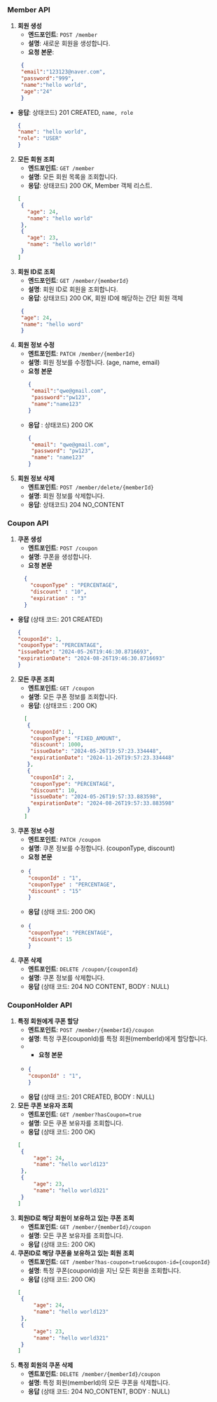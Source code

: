 ### Member API
1. **회원 생성**
   - **엔드포인트**: `POST /member`
   - **설명**: 새로운 회원을 생성합니다.
   - **요청 본문**:
    ```json
     {
     "email":"123123@naver.com",
     "password":"999",
     "name":"hello world",
     "age":"24"
     }
- **응답**: 상태코드) 201 CREATED, `name, role`
  ```json
  {
  "name": "hello world",
  "role": "USER"
  }
2. **모든 회원 조회**
   - **엔드포인트**: `GET /member`
   - **설명**: 모든 회원 목록을 조회합니다.
   - **응답**: 상태코드) 200 OK, Member 객체 리스트.
    ```json
   [
     {
       "age": 24,
       "name": "hello world"
     },
     {
       "age": 23,
       "name": "hello world!"
     }
   ]
3. **회원 ID로 조회**
   - **엔드포인트**: `GET /member/{memberId}`
   - **설명**: 회원 ID로 회원을 조회합니다.
   - **응답**: 상태코드) 200 OK, 회원 ID에 해당하는 간단 회원 객체
   ```JSON
    {
    "age": 24,
    "name": "hello word"
    }
4. **회원 정보 수정**
   - **엔트포인트**: `PATCH /member/{memberId}`
   - **설명**: 회원 정보를 수정합니다. (age, name, email)
   - **요청 본문**
     ```json
     {
      "email":"qwe@gmail.com",
      "password":"pw123",
      "name":"name123"
     }
   - **응답** : 상태코드) 200 OK
     ```json
     {
      "email": "qwe@gmail.com",
      "password": "pw123",
      "name": "name123"
     }
5. **회원 정보 삭제**
   - **엔트포인트**: `POST /member/delete/{memberId}`
   - **설명**: 회원 정보를 삭제합니다.
   - **응답**: 상태코드) 204 NO_CONTENT

### Coupon API
1. **쿠폰 생성**
   - **엔트포인트**: `POST /coupon`
   - **설명**: 쿠폰을 생성합니다.
   - **요청 본문**
   ```json
     {
       "couponType" : "PERCENTAGE",
       "discount" : "10",
       "expiration" : "3"
     }
- **응답** (상태 코드: 201 CREATED)
   ```json
   {
   "couponId": 1,
   "couponType": "PERCENTAGE",
   "issueDate": "2024-05-26T19:46:30.8716693",
   "expirationDate": "2024-08-26T19:46:30.8716693"
   }
2. **모든 쿠폰 조회**
   - **엔트포인트**: `GET /coupon`
   - **설명**: 모든 쿠폰 정보를 조회합니다.
   - **응답**: (상태코드 : 200 OK)
   ```json
     [
      {
       "couponId": 1,
       "couponType": "FIXED_AMOUNT",
       "discount": 1000,
       "issueDate": "2024-05-26T19:57:23.334448",
       "expirationDate": "2024-11-26T19:57:23.334448"
      },
      {
       "couponId": 2,
       "couponType": "PERCENTAGE",
       "discount": 10,
       "issueDate": "2024-05-26T19:57:33.883598",
       "expirationDate": "2024-08-26T19:57:33.883598"
      }
     ]
3. **쿠폰 정보 수정**
   - **엔트포인트**: `PATCH /coupon`
   - **설명**: 쿠폰 정보를 수정합니다. (couponType, discount)
   - **요청 본문**
   - ```json
     {
     "couponId" : "1",
     "couponType" : "PERCENTAGE",
     "discount" : "15"
     }
   - **응답** (상태 코드: 200 OK)
   - ```json
     {
     "couponType": "PERCENTAGE",
     "discount": 15
     }
4. **쿠폰 삭제**
   - **엔트포인트**: `DELETE /coupon/{couponId}`
   - **설명**: 쿠폰 정보를 삭제합니다.
   - **응답** (상태 코드: 204 NO CONTENT, BODY : NULL)
### CouponHolder API
1. **특정 회원에게 쿠폰 할당**
   - **엔트포인트**: `POST /member/{memberId}/coupon`
   - **설명**: 특정 쿠폰(couponId)를 특정 회원(memberId)에게 할당합니다.
   - - **요청 본문**
   - ```json
     {
     "couponId" : "1",
     }
   - **응답** (상태 코드: 201 CREATED, BODY : NULL)
2. **모든 쿠폰 보유자 조회**
   - **엔트포인트**: `GET /member?hasCoupon=true`
   - **설명**: 모든 쿠폰 보유자를 조회합니다.
   - **응답** (상태 코드: 200 OK)
   ```json
   [
    {
        "age": 24,
        "name": "hello world123"
    },
    {
        "age": 23,
        "name": "hello world321"
    }
   ]
3. **회원ID로 해당 회원이 보유하고 있는 쿠폰 조회**
   - **엔트포인트**: `GET /member/{memberId}/coupon`
   - **설명**: 모든 쿠폰 보유자를 조회합니다.
   - **응답** (상태 코드: 200 OK)
4. **쿠폰ID로 해당 쿠폰을 보유하고 있는 회원 조회**
   - **엔트포인트**: `GET /member?has-coupon=true&coupon-id={couponId}`
   - **설명**: 특정 쿠폰(couponId)을 지닌 모든 회원을 조회합니다.
   - **응답** (상태 코드: 200 OK)
   ```json
   [
    {
        "age": 24,
        "name": "hello world123"
    },
    {
        "age": 23,
        "name": "hello world321"
    }
   ]
5. **특정 회원의 쿠폰 삭제**
   - **엔트포인트**: `DELETE /member/{memberId}/coupon`
   - **설명**: 특정 회원(memberId)의 모든 쿠폰을 삭제합니다.
   - **응답** (상태 코드: 204 NO_CONTENT, BODY : NULL)